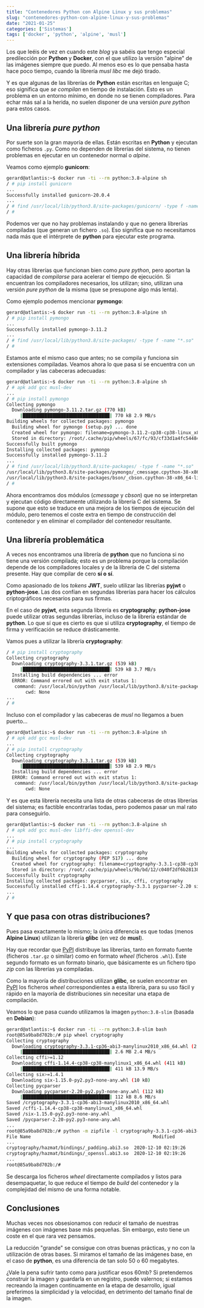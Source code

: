 ```yaml
---
title: "Contenedores Python con Alpine Linux y sus problemas"
slug: "contenedores-python-con-alpine-linux-y-sus-problemas"
date: "2021-01-25"
categories: ['Sistemas']
tags: ['docker', 'python', 'alpine', 'musl']
---
```


Los que leéis de vez en cuando este *blog* ya sabéis que tengo especial
predilección por **Python** y **Docker**,  con el que utilizo la versión
"alpine" de las imágenes siempre que puedo. Al menos eso es lo que pensaba
hasta hace poco tiempo, cuando la librería *musl libc* me dejó tirado.<!--more-->

Y es que algunas de las librerías de **Python** están escritas en lenguaje C;
eso significa que *se compilan* en tiempo de instalación. Esto es un problema
en un entorno mínimo, en donde no se tienen compiladores. Para echar más sal
a la herida, no suelen disponer de una versión *pure python* para estos casos.

## Una librería *pure python*

Por suerte son la gran mayoría de ellas. Están escritas en **Python** y
ejecutan como ficheros `.py`. Como no dependen de librerías del sistema, no
tienen problemas en ejecutar en un contenedor normal o *alpine*.

Veamos como ejemplo **gunicorn**:

```bash
gerard@atlantis:~$ docker run -ti --rm python:3.8-alpine sh
/ # pip install gunicorn
...
Successfully installed gunicorn-20.0.4
...
/ # find /usr/local/lib/python3.8/site-packages/gunicorn/ -type f -name "*.so"
/ # 
```

Podemos ver que no hay problemas instalando y que no genera librerías
compiladas (que generan un fichero `.so`). Eso significa que no necesitamos
nada más que el intérprete de **python** para ejecutar este programa.

## Una librería híbrida

Hay otras librerías que funcionan bien como *pure python*, pero aportan la
capacidad de *compilarse* para acelerar el tiempo de ejecución. Si encuentran
los compiladores necesarios, los utilizan; sino, utilizan una versión
*pure python* de la misma (que se presupone algo más lenta).

Como ejemplo podemos mencionar **pymongo**:

```bash
gerard@atlantis:~$ docker run -ti --rm python:3.8-alpine sh
/ # pip install pymongo
...
Successfully installed pymongo-3.11.2
...
/ # find /usr/local/lib/python3.8/site-packages/ -type f -name "*.so"
/ # 
```

Estamos ante el mismo caso que antes; no se compila y funciona sin extensiones
compiladas. Veamos ahora lo que pasa si se encuentra con un compilador y las
cabeceras adecuadas:

```bash
gerard@atlantis:~$ docker run -ti --rm python:3.8-alpine sh
/ # apk add gcc musl-dev
...
/ # pip install pymongo
Collecting pymongo
  Downloading pymongo-3.11.2.tar.gz (770 kB)
     |████████████████████████████████| 770 kB 2.9 MB/s 
Building wheels for collected packages: pymongo
  Building wheel for pymongo (setup.py) ... done
  Created wheel for pymongo: filename=pymongo-3.11.2-cp38-cp38-linux_x86_64.whl size=383630 sha256=d292dac8e08458d340ee262831da57e188021ff875a9c8e024aa9512572fc9a7
  Stored in directory: /root/.cache/pip/wheels/67/fc/93/cf33d1a4fc544841766e79597b093ddb4da4e6563b037cc5ab
Successfully built pymongo
Installing collected packages: pymongo
Successfully installed pymongo-3.11.2
...
/ # find /usr/local/lib/python3.8/site-packages/ -type f -name "*.so"
/usr/local/lib/python3.8/site-packages/pymongo/_cmessage.cpython-38-x86_64-linux-gnu.so
/usr/local/lib/python3.8/site-packages/bson/_cbson.cpython-38-x86_64-linux-gnu.so
/ # 
```

Ahora encontramos dos módulos (*cmessage* y *cbson*) que no se interpretan y
ejecutan código directamente utilizando la librería C del sistema. Se supone que
esto se traduce en una mejora de los tiempos de ejecución del módulo, pero tenemos
el coste extra en tiempo de construcción del contenedor y en eliminar el
compilador del contenedor resultante.

## Una librería problemática

A veces nos encontramos una librería de **python** que no funciona si no tiene
una versión compilada; esto es un problema porque la compilación depende de
los compiladores locales y de la librería de C del sistema presente. Hay que
compilar de cero **sí o sí**.

Como apasionado de los *tokens* **JWT**, suelo utilizar las librerías **pyjwt**
o **python-jose**. Las dos confían en segundas librerías para hacer los cálculos
criptográficos necesarios para sus firmas.

En el caso de **pyjwt**, esta segunda librería es **cryptography**; **python-jose**
puede utilizar otras segundas librerías, incluso de la librería estándar de
**python**. Lo que sí que es cierto es que si utiliza **cryptography**, el tiempo
de firma y verificación se reduce drásticamente.

Vamos pues a utilizar la librería **cryptography**:

```bash
/ # pip install cryptography
Collecting cryptography
  Downloading cryptography-3.3.1.tar.gz (539 kB)
     |████████████████████████████████| 539 kB 3.7 MB/s 
  Installing build dependencies ... error
  ERROR: Command errored out with exit status 1:
   command: /usr/local/bin/python /usr/local/lib/python3.8/site-packages/pip install --ignore-installed --no-user --prefix /tmp/pip-build-env-gni7fvxi/overlay --no-warn-script-location --no-binary :none: --only-binary :none: -i https://pypi.org/simple -- 'setuptools>=40.6.0' wheel 'cffi>=1.12; platform_python_implementation != '"'"'PyPy'"'"''
       cwd: None
...
/ # 
```

Incluso con el compilador y las cabeceras de *musl* no llegamos a buen puerto...

```bash
gerard@atlantis:~$ docker run -ti --rm python:3.8-alpine sh
/ # apk add gcc musl-dev
...
/ # pip install cryptography
Collecting cryptography
  Downloading cryptography-3.3.1.tar.gz (539 kB)
     |████████████████████████████████| 539 kB 2.9 MB/s 
  Installing build dependencies ... error
  ERROR: Command errored out with exit status 1:
   command: /usr/local/bin/python /usr/local/lib/python3.8/site-packages/pip install --ignore-installed --no-user --prefix /tmp/pip-build-env-iynvp75u/overlay --no-warn-script-location --no-binary :none: --only-binary :none: -i https://pypi.org/simple -- 'setuptools>=40.6.0' wheel 'cffi>=1.12; platform_python_implementation != '"'"'PyPy'"'"''
       cwd: None
```

Y es que esta librería necesita una lista de otras cabeceras de otras librerías
del sistema; es factible encontrarlas todas, pero podemos pasar un mal rato
para conseguirlo.

```bash
gerard@atlantis:~$ docker run -ti --rm python:3.8-alpine sh
/ # apk add gcc musl-dev libffi-dev openssl-dev
...
/ # pip install cryptography
...
Building wheels for collected packages: cryptography
  Building wheel for cryptography (PEP 517) ... done
  Created wheel for cryptography: filename=cryptography-3.3.1-cp38-cp38-linux_x86_64.whl size=362591 sha256=b83b2e23707f244014d3dff88edecc42695d3977d0dced4f82768043448dad20
  Stored in directory: /root/.cache/pip/wheels/9b/bd/12/c040f2df6b28138b66b0361cd218180a278b95763fc2466951
Successfully built cryptography
Installing collected packages: pycparser, six, cffi, cryptography
Successfully installed cffi-1.14.4 cryptography-3.3.1 pycparser-2.20 six-1.15.0
...
/ # 
```

## Y que pasa con otras distribuciones?

Pues pasa exactamente lo mismo; la única diferencia es que todas (menos
**Alpine Linux**) utilizan la librería **glibc** (en vez de **musl**).

Hay que recordar que [PyPI][1] distribuye las librerías, tanto en formato fuente
(ficheros `.tar.gz` o similar) como en formato *wheel* (ficheros `.whl`). Este
segundo formato es un formato binario, que básicamente es un fichero tipo *zip*
con las librerías ya compiladas.

Como la mayoría de distribuciones utilizan **glibc**, se suelen encontrar en
[PyPI][1] los ficheros *wheel* correspondientes a esta librería, para su uso
fácil y rápido en la mayoría de distribuciones sin necesitar una etapa de compilación.

Veamos lo que pasa cuando utilizamos la imagen `python:3.8-slim` (basada en **Debian**):

```bash
gerard@atlantis:~$ docker run -ti --rm python:3.8-slim bash
root@85a9ba8d702b:/# pip wheel cryptography
Collecting cryptography
  Downloading cryptography-3.3.1-cp36-abi3-manylinux2010_x86_64.whl (2.6 MB)
     |████████████████████████████████| 2.6 MB 2.4 MB/s 
Collecting cffi>=1.12
  Downloading cffi-1.14.4-cp38-cp38-manylinux1_x86_64.whl (411 kB)
     |████████████████████████████████| 411 kB 13.9 MB/s 
Collecting six>=1.4.1
  Downloading six-1.15.0-py2.py3-none-any.whl (10 kB)
Collecting pycparser
  Downloading pycparser-2.20-py2.py3-none-any.whl (112 kB)
     |████████████████████████████████| 112 kB 8.6 MB/s 
Saved /cryptography-3.3.1-cp36-abi3-manylinux2010_x86_64.whl
Saved /cffi-1.14.4-cp38-cp38-manylinux1_x86_64.whl
Saved /six-1.15.0-py2.py3-none-any.whl
Saved /pycparser-2.20-py2.py3-none-any.whl
...
root@85a9ba8d702b:/# python -m zipfile -l cryptography-3.3.1-cp36-abi3-manylinux2010_x86_64.whl 
File Name                                             Modified             Size
...
cryptography/hazmat/bindings/_padding.abi3.so  2020-12-10 02:19:26        36240
cryptography/hazmat/bindings/_openssl.abi3.so  2020-12-10 02:19:26      7084392
...
root@85a9ba8d702b:/# 
```

Se descarga los ficheros *wheel* directamente compilados y listos para desempaquetar,
lo que reduce el tiempo de *build* del contenedor y la complejidad del mismo de
una forma notable.

## Conclusiones

Muchas veces nos obsesionamos con reducir el tamaño de nuestras imágenes
con imágenes base más pequeñas. Sin embargo, esto tiene un coste en el que
rara vez pensamos.

La reducción "grande" se consigue con otras buenas prácticas, y no con la
utilización de otras bases. Si miramos el tamaño de las imágenes base, en
el caso de **python**, es una diferencia de tan solo 50 o 60 megabytes.

¿Vale la pena sufrir tanto como para justificar esos 60mb? Si pretendemos
construir la imagen y guardarla en un registro, puede valernos; si estamos
recreando la imagen continuamente en la etapa de desarrollo, igual preferimos
la simplicidad y la velocidad, en detrimento del tamaño final de la imagen.

[1]: https://pypi.org/
